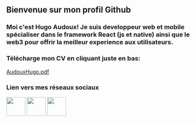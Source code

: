 ## Bienvenue sur mon profil Github
### Moi c'est Hugo Audoux! Je suis developpeur web et mobile spécialiser dans le framework React (js et native) ainsi que le web3 pour offrir la meilleur experience aux utilisateurs.

### Télécharge mon CV en cliquant juste en bas:
[AudouxHugo.pdf](https://github.com/AudouxH/AudouxH/files/10132826/AudouxHugo.pdf)

### Lien vers mes réseaux sociaux
<div style={{display: 'flex', 'flex-direction': 'column'}}>
  <a href='https://www.google.com'><img src="https://cdn-icons-png.flaticon.com/512/2504/2504923.png" width="50" height="50" /></a>
  <a href='https://www.google.com'><img src="https://cdn-icons-png.flaticon.com/512/2504/2504946.png" width="50" height="50" /></a>
  <a href='https://www.google.com'><img src="https://cdn-icons-png.flaticon.com/512/2504/2504965.png" width="50" height="50" /></a>
</div>
